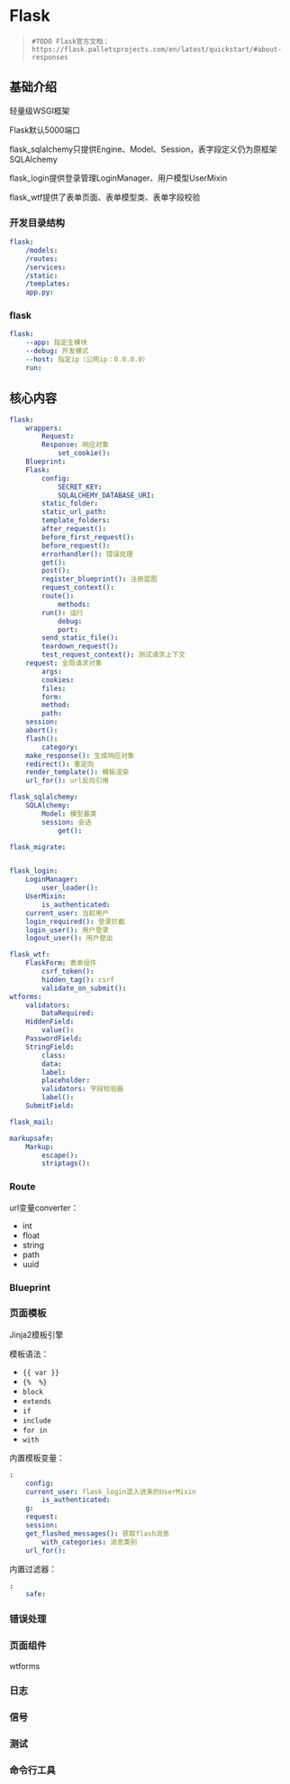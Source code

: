 # Flask

>
> `#TODO Flask官方文档：https://flask.palletsprojects.com/en/latest/quickstart/#about-responses`
>

## 基础介绍


轻量级WSGI框架 


Flask默认5000端口


flask_sqlalchemy只提供Engine、Model、Session，表字段定义仍为原框架SQLAlchemy

flask_login提供登录管理LoginManager、用户模型UserMixin

flask_wtf提供了表单页面、表单模型类、表单字段校验



### 开发目录结构
```yaml
flask:
    /models:
    /routes:
    /services:
    /static:
    /templates:
    app.py:
```







### flask
```yaml
flask:
    --app: 指定主模块
    --debug: 开发模式
    --host: 指定ip（公网ip：0.0.0.0）
    run:
```



## 核心内容
```yaml
flask:
    wrappers:
        Request:
        Response: 响应对象
            set_cookie():
    Blueprint:
    Flask:
        config:
            SECRET_KEY:
            SQLALCHEMY_DATABASE_URI:
        static_folder:
        static_url_path:
        template_folders:
        after_request():
        before_first_request():
        before_request():
        errorhandler(): 错误处理
        get():
        post():
        register_blueprint(): 注册蓝图
        request_context():
        route():
            methods:
        run(): 运行
            debug:
            port:
        send_static_file():
        teardown_request():
        test_request_context(): 测试请求上下文
    request: 全局请求对象
        args:
        cookies:
        files:
        form:
        method:
        path:
    session:
    abort():
    flash():
        category:
    make_response(): 生成响应对象
    redirect(): 重定向
    render_template(): 模板渲染
    url_for(): url反向引用

flask_sqlalchemy:
    SQLAlchemy:
        Model: 模型基类
        session: 会话
            get():

flask_migrate:


flask_login:
    LoginManager:
        user_loader():
    UserMixin:
        is_authenticated:
    current_user: 当前用户
    login_required(): 登录拦截
    login_user(): 用户登录
    logout_user(): 用户登出

flask_wtf:
    FlaskForm: 表单组件
        csrf_token():
        hidden_tag(): csrf
        validate_on_submit():
wtforms:
    validators:
        DataRequired:
    HiddenField:
        value():
    PasswordField: 
    StringField:
        class:
        data:
        label:
        placeholder:
        validators: 字段校验器
        label():
    SubmitField:

flask_mail:

markupsafe:
    Markup:
        escape():
        striptags():
```

### Route

url变量converter：
- int
- float
- string
- path
- uuid



### Blueprint





### 页面模板

Jinja2模板引擎

模板语法：
- `{{ var }}`
- `{%  %}`
- `block`
- `extends`
- `if`
- `include`
- `for in`
- `with`


内置模板变量：
```yaml
:
    config:
    current_user: flask_login混入进来的UserMixin
        is_authenticated:
    g:
    request:
    session:
    get_flashed_messages(): 获取flash消息
        with_categories: 消息类别
    url_for():
```


内置过滤器：
```yaml
:
    safe:
```





### 错误处理



### 页面组件


wtforms






### 日志



### 信号




### 测试





### 命令行工具





